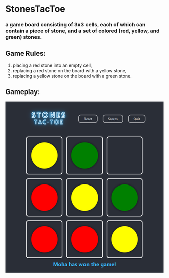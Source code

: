 # StonesTacToe
### a game board consisting of 3x3 cells, each of which can contain a piece of stone, and a set of colored (red, yellow, and green) stones. 

## Game Rules:
 1. placing a red stone into an empty cell,
 2. replacing a red stone on the board with a yellow stone,
 3. replacing a yellow stone on the board with a green stone.

## Gameplay:
![](src/main/resources/images/gameplay.png)
